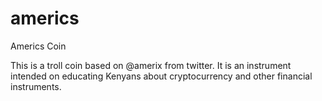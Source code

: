# americs
 Americs Coin

This is a troll coin based on @amerix from twitter.
It is an instrument intended on educating Kenyans about cryptocurrency and other financial instruments.
